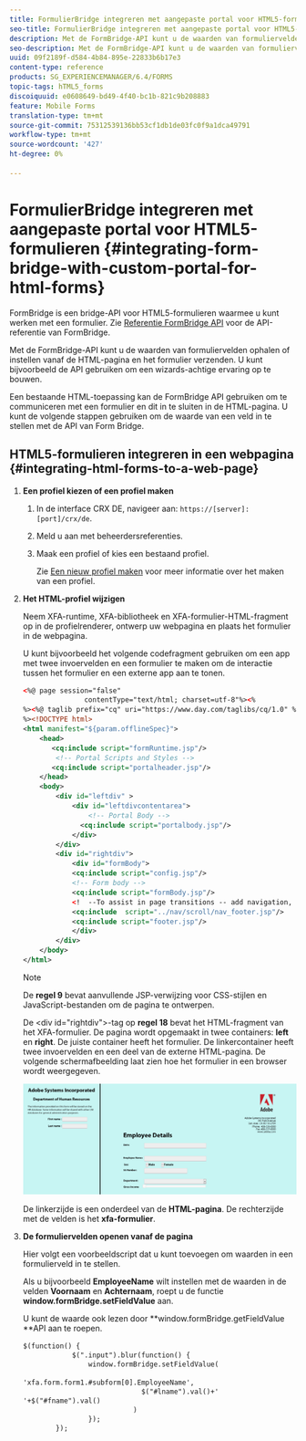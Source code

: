 ```yaml
---
title: FormulierBridge integreren met aangepaste portal voor HTML5-formulieren
seo-title: FormulierBridge integreren met aangepaste portal voor HTML5-formulieren
description: Met de FormBridge-API kunt u de waarden van formuliervelden ophalen of instellen vanaf de HTML-pagina en het formulier verzenden.
seo-description: Met de FormBridge-API kunt u de waarden van formuliervelden ophalen of instellen vanaf de HTML-pagina en het formulier verzenden.
uuid: 09f2189f-d584-4b84-895e-22833b6b17e3
content-type: reference
products: SG_EXPERIENCEMANAGER/6.4/FORMS
topic-tags: hTML5_forms
discoiquuid: e0608649-bd49-4f40-bc1b-821c9b208883
feature: Mobile Forms
translation-type: tm+mt
source-git-commit: 75312539136bb53cf1db1de03fc0f9a1dca49791
workflow-type: tm+mt
source-wordcount: '427'
ht-degree: 0%

---
```



# FormulierBridge integreren met aangepaste portal voor HTML5-formulieren {#integrating-form-bridge-with-custom-portal-for-html-forms}

FormBridge is een bridge-API voor HTML5-formulieren waarmee u kunt werken met een formulier. Zie [Referentie FormBridge API](/help/forms/using/form-bridge-apis.md) voor de API-referentie van FormBridge.

Met de FormBridge-API kunt u de waarden van formuliervelden ophalen of instellen vanaf de HTML-pagina en het formulier verzenden. U kunt bijvoorbeeld de API gebruiken om een wizards-achtige ervaring op te bouwen.

Een bestaande HTML-toepassing kan de FormBridge API gebruiken om te communiceren met een formulier en dit in te sluiten in de HTML-pagina. U kunt de volgende stappen gebruiken om de waarde van een veld in te stellen met de API van Form Bridge.

## HTML5-formulieren integreren in een webpagina {#integrating-html-forms-to-a-web-page}

1. **Een profiel kiezen of een profiel maken**

   1. In de interface CRX DE, navigeer aan: `https://[server]:[port]/crx/de`.
   1. Meld u aan met beheerdersreferenties.
   1. Maak een profiel of kies een bestaand profiel.

      Zie [Een nieuw profiel maken](/help/forms/using/custom-profile.md) voor meer informatie over het maken van een profiel.

1. **Het HTML-profiel wijzigen**

   Neem XFA-runtime, XFA-bibliotheek en XFA-formulier-HTML-fragment op in de profielrenderer, ontwerp uw webpagina en plaats het formulier in de webpagina.

   U kunt bijvoorbeeld het volgende codefragment gebruiken om een app met twee invoervelden en een formulier te maken om de interactie tussen het formulier en een externe app aan te tonen.

   ```xml
   <%@ page session="false"
                  contentType="text/html; charset=utf-8"%><%
   %><%@ taglib prefix="cq" uri="https://www.day.com/taglibs/cq/1.0" %><%
   %><!DOCTYPE html>
   <html manifest="${param.offlineSpec}">
       <head>
          <cq:include script="formRuntime.jsp"/>
           <!-- Portal Scripts and Styles -->
          <cq:include script="portalheader.jsp"/> 
       </head>
       <body>
           <div id="leftdiv" >
               <div id="leftdivcontentarea">   
                   <!-- Portal Body -->
                 <cq:include script="portalbody.jsp"/>  
               </div>
           </div>
           <div id="rightdiv">
               <div id="formBody">
               <cq:include script="config.jsp"/>
               <!-- Form body -->
               <cq:include script="formBody.jsp"/>
               <!  --To assist in page transitions -- add navigation, based on scrolling -->
               <cq:include  script="../nav/scroll/nav_footer.jsp"/>
               <cq:include script="footer.jsp"/>
               </div>    
           </div>
       </body>
   </html>
   ```

   >[!NOTE]
   >
   >De **regel 9** bevat aanvullende JSP-verwijzing voor CSS-stijlen en JavaScript-bestanden om de pagina te ontwerpen.
   >
   >De &lt;div id=&quot;rightdiv&quot;>-tag op **regel 18** bevat het HTML-fragment van het XFA-formulier.
   De pagina wordt opgemaakt in twee containers: **left** en **right**. De juiste container heeft het formulier. De linkercontainer heeft twee invoervelden en een deel van de externe HTML-pagina.
   De volgende schermafbeelding laat zien hoe het formulier in een browser wordt weergegeven.

   ![portaal](assets/portal.jpg)

   De linkerzijde is een onderdeel van de **HTML-pagina**. De rechterzijde met de velden is het **xfa-formulier**.

1. **De formuliervelden openen vanaf de pagina**

   Hier volgt een voorbeeldscript dat u kunt toevoegen om waarden in een formulierveld in te stellen.

   Als u bijvoorbeeld **EmployeeName** wilt instellen met de waarden in de velden **Voornaam** en **Achternaam**, roept u de functie **window.formBridge.setFieldValue** aan.

   U kunt de waarde ook lezen door **window.formBridge.getFieldValue **API aan te roepen.

   ```
   $(function() {
               $(".input").blur(function() {
                   window.formBridge.setFieldValue(
                               'xfa.form.form1.#subform[0].EmployeeName',
                                $("#lname").val()+' '+$("#fname").val()
                              )
                   });
           });
   ```

